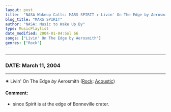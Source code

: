 ```yaml
---
layout: post
title:  "NASA Wakeup Calls: MARS SPIRIT ✷ Livin' On The Edge by Aerosmith ✺ March 11, 2004"
blog_title: "MARS SPIRIT"
author: "NASA: Music to Wake Up By"
type: MusicPlaylist
date_modified: 2004-01-04:Sol 66
songs: ["Livin' On The Edge by Aerosmith"]
genres: ["Rock"]
---
```


----
### DATE: March 11, 2004
----
✷ Livin' On The Edge *by* Aerosmith ([Rock](https://www.discogs.com/genre/Rock): [Acoustic](https://www.discogs.com/style/Acoustic)) <a target="blank_" href="https://www.discogs.com/Aerosmith-Livin-On-The-Edge/master/37299">
    <i class="fas fa-compact-disc"
       title="Discogs entry for this song"
       alt="Discogs entry for this song"
       style="font-size: 1.1em;"></i></a>
    

#### Comment:
* since Spirit is at the edge of Bonneville crater.



<br/>
<center>
	<a target="_blank"
	   href="https://twitter.com/intent/tweet?hashtags=Space,NASA,Playlist,NASAWakeupCalls,SpaceProgram&text=🚀 {{ page.author}}, '{{ page.songs.first }}' {{ page.title }}, {{ site.url }}{{ page.url }}&via=nasawakeupcalls"><i class="fab fa-twitter" title="Tweet this page" alt="Tweet this page" style="font-size: 1.3em;"></i></a>
	&nbsp; 	<i class="fas fa-user-astronaut" style="font-size: 1.5em;"></i> &nbsp;
    <a id="custom_amazon_link"
       type="amzn" search="#"
       category="popular music">
    <i class="fab fa-amazon" style="font-size: 1.3em;"></i></a>
</center>

<!-- Randomly resolve an individual entry from a song array -->
<script src="/assets/javascript/seedrandom.min.js"></script>
<script>
  var wake_me_up = ["Livin' On The Edge by Aerosmith"];
  var prng = new Math.seedrandom();
  function randomSong() {
    song = wake_me_up[Math.floor(Math.random() * wake_me_up.length)];
    var amazon_link = document.getElementById("custom_amazon_link");
    amazon_link.setAttribute("search", song);
  }
  window.onload = randomSong();
</script>
